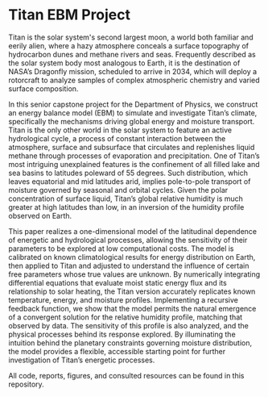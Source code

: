 # Titan EBM Project
Titan is the solar system's second largest moon, a world both familiar and eerily alien, where a hazy atmosphere conceals a surface topography of hydrocarbon dunes and methane rivers and seas. Frequently described as the solar system body most analogous to Earth, it is the destination of NASA’s Dragonfly mission, scheduled to arrive in 2034, which will deploy a rotorcraft to analyze samples of complex atmospheric chemistry and varied surface composition.

In this senior capstone project for the Department of Physics, we construct an energy balance model (EBM) to simulate and investigate Titan’s climate, specifically the mechanisms driving global energy and moisture transport. Titan is the only other world in the solar system to feature an active hydrological cycle, a process of constant interaction between the atmosphere, surface and subsurface that circulates and replenishes liquid methane through processes of evaporation and precipitation. One of Titan’s most intriguing unexplained features is the confinement of all filled lake and sea basins to latitudes poleward of 55 degrees. Such distribution, which leaves equatorial and mid latitudes arid, implies pole-to-pole transport of moisture governed by seasonal and orbital cycles. Given the polar concentration of surface liquid, Titan’s global relative humidity is much greater at high latitudes than low, in an inversion of the humidity profile observed on Earth. 

This paper realizes a one-dimensional model of the latitudinal dependence of energetic and hydrological processes, allowing the sensitivity of their parameters to be explored at low computational costs. The model is calibrated on known climatological results for energy distribution on Earth, then applied to Titan and adjusted to understand the influence of certain free parameters whose true values are unknown. By numerically integrating differential equations that evaluate moist static energy flux and its relationship to solar heating, the Titan version accurately replicates known temperature, energy, and moisture profiles. Implementing a recursive feedback function, we show that the model permits the natural emergence of a convergent solution for the relative humidity profile, matching that observed by data. The sensitivity of this profile is also analyzed, and the physical processes behind its response explored. By illuminating the intuition behind the planetary constraints governing moisture distribution, the model provides a flexible, accessible starting point for further investigation of Titan’s energetic processes.

All code, reports, figures, and consulted resources can be found in this repository. 

